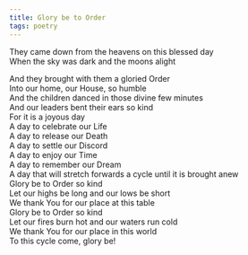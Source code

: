 ```yaml
---
title: Glory be to Order
tags: poetry
---
```


They came down from the heavens on this blessed day<br/>
When the sky was dark and the moons alight<br/>
<!--more-->
And they brought with them a gloried Order<br/>
Into our home, our House, so humble<br/>
And the children danced in those divine few minutes<br/>
And our leaders bent their ears so kind<br/>
For it is a joyous day<br/>
A day to celebrate our Life<br/>
A day to release our Death<br/>
A day to settle our Discord<br/>
A day to enjoy our Time<br/>
A day to remember our Dream<br/>
A day that will stretch forwards a cycle until it is brought anew<br/>
Glory be to Order so kind<br/>
Let our highs be long and our lows be short<br/>
We thank You for our place at this table<br/>
Glory be to Order so kind<br/>
Let our fires burn hot and our waters run cold<br/>
We thank You for our place in this world<br/>
To this cycle come, glory be!
